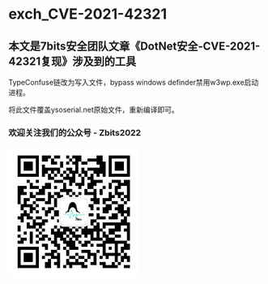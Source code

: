 # exch_CVE-2021-42321

## 本文是7bits安全团队文章《DotNet安全-CVE-2021-42321复现》涉及到的工具

TypeConfuse链改为写入文件，bypass windows definder禁用w3wp.exe启动进程。

将此文件覆盖ysoserial.net原始文件，重新编译即可。

### 欢迎关注我们的公众号 - Zbits2022

![](/images/qrcode.jpg)


